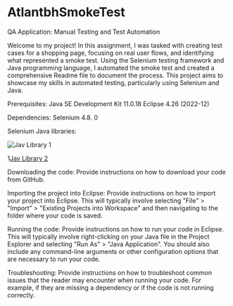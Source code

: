 # AtlantbhSmokeTest
QA Application: Manual Testing and Test Automation

Welcome to my project! In this assignment, I was tasked with creating test cases for a shopping page, focusing on real user flows, and identifying what represented a smoke test. Using the Selenium testing framework and Java programming language, I automated the smoke test and created a comprehensive Readme file to document the process. This project aims to showcase my skills in automated testing, particularly using Selenium and Java.

Prerequisites: 
Java SE Development Kit 11.0.18
Eclipse 4.26 (2022-12)

Dependencies: Selenium 4.8. 0

Selenium Java libraries:

![Jav Library 1](https://cdn.discordapp.com/attachments/1031956501792837665/1080809731880394822/JAR_1.PNG)

1[Jav Library 2](https://cdn.discordapp.com/attachments/1031956501792837665/1080809732304023582/JAR_2.PNG)

Downloading the code: Provide instructions on how to download your code from GitHub.

Importing the project into Eclipse: Provide instructions on how to import your project into Eclipse. This will typically involve selecting "File" > "Import" > "Existing Projects into Workspace" and then navigating to the folder where your code is saved.

Running the code: Provide instructions on how to run your code in Eclipse. This will typically involve right-clicking on your Java file in the Project Explorer and selecting "Run As" > "Java Application". You should also include any command-line arguments or other configuration options that are necessary to run your code.

Troubleshooting: Provide instructions on how to troubleshoot common issues that the reader may encounter when running your code. For example, if they are missing a dependency or if the code is not running correctly.

